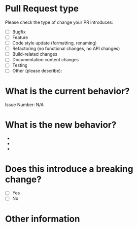 <!--- Please provide a general summary of your changes in the title above -->

# Pull Request type

<!-- Please try to limit your pull request to one type; submit multiple pull requests if needed. -->

Please check the type of change your PR introduces:

- [ ] Bugfix
- [ ] Feature
- [ ] Code style update (formatting, renaming)
- [ ] Refactoring (no functional changes, no API changes)
- [ ] Build-related changes
- [ ] Documentation content changes
- [ ] Testing
- [ ] Other (please describe):

# What is the current behavior?

<!-- Please describe the current behavior that you are modifying, or link to a relevant issue. -->

Issue Number: N/A

# What is the new behavior?

<!-- Please describe the behavior or changes that are being added by this PR. -->

-
-
-

# Does this introduce a breaking change?

- [ ] Yes
- [ ] No

<!-- If this does introduce a breaking change, please describe the impact and migration path for existing applications below. -->

# Other information

<!-- Any other information that is important to this PR, such as screenshots of how the component looks before and after the change. -->
